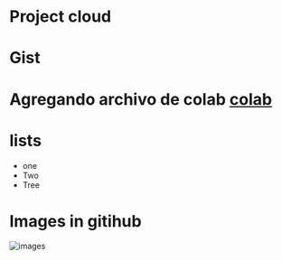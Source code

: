 # Project cloud

# Gist

# Agregando archivo de colab [colab](https://github.com/DrR7data/plantilla-dock/blob/main/cloud_colab1.ipynb)

# lists
 * one 
 * Two
 * Tree

# Images in gitihub
![images]("https://github.com/user-attachments/assets/5e561082-9f52-4ca0-bc2b-927742e1443d")
